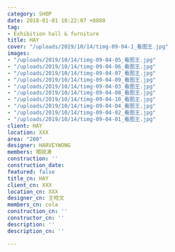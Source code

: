 ```yaml
---
category: SHOP
date: 2018-01-01 10:22:07 +0800
tag:
- Exhibition hall & furniture
title: HAY
cover: "/uploads/2019/10/14/timg-09-04-1_看图王.jpg"
images:
- "/uploads/2019/10/14/timg-09-04-05_看图王.jpg"
- "/uploads/2019/10/14/timg-09-04-06_看图王.jpg"
- "/uploads/2019/10/14/timg-09-04-07_看图王.jpg"
- "/uploads/2019/10/14/timg-09-04-09_看图王.jpg"
- "/uploads/2019/10/14/timg-09-04-03_看图王.jpg"
- "/uploads/2019/10/14/timg-09-04-08_看图王.jpg"
- "/uploads/2019/10/14/timg-09-04-10_看图王.jpg"
- "/uploads/2019/10/14/timg-09-04-04_看图王.jpg"
- "/uploads/2019/10/14/timg-09-04-02_看图王.jpg"
- "/uploads/2019/10/14/timg-09-04-01_看图王.jpg"
client: HAY
location: XXX
area: "200"
designer: HARVEYWONG
members: 禤锐涛
construction: ''
construction_date: 
featured: false
title_cn: HAY
client_cn: XXX
location_cn: XXX
designer_cn: 王晗文
members_cn: cola
construction_cn: ''
constructor_cn: ''
description: ''
description_cn: ''

---
```


